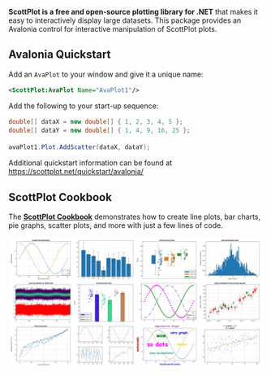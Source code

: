 **ScottPlot is a free and open-source plotting library for .NET** that makes it easy to interactively display large datasets. This package provides an Avalonia control for interactive manipulation of ScottPlot plots.

## Avalonia Quickstart

Add an `AvaPlot` to your window and give it a unique name:

```xml
<ScottPlot:AvaPlot Name="AvaPlot1"/>
```

Add the following to your start-up sequence:

```cs
double[] dataX = new double[] { 1, 2, 3, 4, 5 };
double[] dataY = new double[] { 1, 4, 9, 16, 25 };

avaPlot1.Plot.AddScatter(dataX, dataY);
```

Additional quickstart information can be found at https://scottplot.net/quickstart/avalonia/

## ScottPlot Cookbook

The [**ScottPlot Cookbook**](https://scottplot.net/cookbook/4.1/) demonstrates how to create line plots, bar charts, pie graphs, scatter plots, and more with just a few lines of code.

[![](https://raw.githubusercontent.com/ScottPlot/ScottPlot/master/dev/graphics/cookbook.jpg)](https://scottplot.net/cookbook/4.1/)